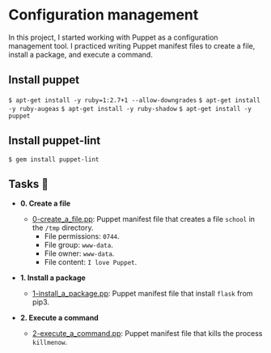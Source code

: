 # Configuration management

In this project, I started working with Puppet as a configuration management
tool. I practiced writing Puppet manifest files to create a file, install a
package, and execute a command.

## Install puppet
`$ apt-get install -y ruby=1:2.7+1 --allow-downgrades`
`$ apt-get install -y ruby-augeas`
`$ apt-get install -y ruby-shadow`
`$ apt-get install -y puppet`

## Install puppet-lint
`$ gem install puppet-lint`

## Tasks :page_with_curl:

* **0. Create a file**
  * [0-create_a_file.pp](./0-create_a_file.pp): Puppet manifest file that
  creates a file `school` in the `/tmp` directory.
    * File permissions: `0744`.
    * File group: `www-data`.
    * File owner: `www-data`.
    * File content: `I love Puppet`.

* **1. Install a package**
  * [1-install_a_package.pp](./1-install_a_package.pp): Puppet manifest file
  that install `flask` from pip3.

* **2. Execute a command**
  * [2-execute_a_command.pp](./2-execute_a_command.pp): Puppet manifest file
  that kills the process `killmenow`.
